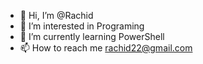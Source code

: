 - 👋 Hi, I’m @Rachid
- 👀 I’m interested in Programing
- 🌱 I’m currently learning PowerShell 
- 📫 How to reach me rachid22@gmail.com

<!---
Rachid3101/Rachid3101 is a ✨ special ✨ repository because its `README.md` (this file) appears on your GitHub profile.
You can click the Preview link to take a look at your changes.
--->
